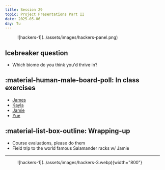 ```yaml
---
title: Session 29
topic: Project Presentations Part II
date: 2025-05-06
day: Tu
---
```


<figure markdown="span">
  ![hackers-1](../assets/images/hackers-panel.png)
</figure>

## Icebreaker question
* Which biome do you think you'd thrive in?

## :material-human-male-board-poll: In class exercises
* [James](https://github.com/jsgraydon/PyNCA)
* [Kayla](https://github.com/kaylatozier/coral_data)
* [Jamie](https://github.com/jamiewoych/pleuro-parser)
* [Yue](https://github.com/yuemeanshappy/photogramkit)

## :material-list-box-outline: Wrapping-up
* Course evaluations, please do them
* Field trip to the world famous Salamander racks w/ Jamie

---------------------

<figure markdown="span">
  ![hackers-1](../assets/images/hackers-3.webp){width="800"}
</figure>
